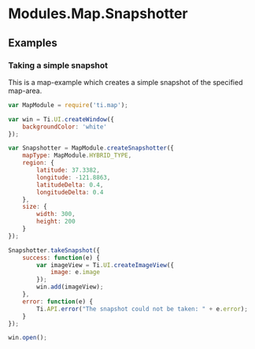 # Modules.Map.Snapshotter

<TypeHeader/>

## Examples

### Taking a simple snapshot

This is a map-example which creates a simple snapshot of the specified map-area.

``` javascript
var MapModule = require('ti.map');

var win = Ti.UI.createWindow({
    backgroundColor: 'white'
});

var Snapshotter = MapModule.createSnapshotter({
    mapType: MapModule.HYBRID_TYPE,
    region: {
        latitude: 37.3382,
        longitude: -121.8863,
        latitudeDelta: 0.4,
        longitudeDelta: 0.4
    },
    size: {
        width: 300, 
        height: 200
    }
});

Snapshotter.takeSnapshot({
    success: function(e) {
        var imageView = Ti.UI.createImageView({
            image: e.image
        });
        win.add(imageView);
    },
    error: function(e) {
        Ti.API.error("The snapshot could not be taken: " + e.error);
    }
});

win.open();
```

<ApiDocs/>

